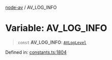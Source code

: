[node-av](../globals.md) / AV\_LOG\_INFO

# Variable: AV\_LOG\_INFO

> `const` **AV\_LOG\_INFO**: [`AVLogLevel`](../type-aliases/AVLogLevel.md)

Defined in: [constants.ts:1804](https://github.com/seydx/av/blob/f8631fc881b394300b1479f511d55cf1c370a87f/src/constants/constants.ts#L1804)
